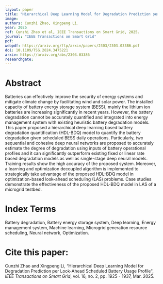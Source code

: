 ```yaml
---
layout: paper
title: "Hierarchical Deep Learning Model for Degradation Prediction per Look-Ahead Scheduled Battery Usage Profile"
image: 
authors: Cunzhi Zhao, Xingpeng Li.
year: 2025
ref: Cunzhi Zhao et al, IEEE Transactions on Smart Grid, 2025.  
journal: "IEEE Transactions on Smart Grid"
pdf: 
webpdf: https://arxiv.org/ftp/arxiv/papers/2303/2303.03386.pdf
doi: 10.1109/TSG.2024.3475221
arxiv: https://arxiv.org/abs/2303.03386
researchgate: 
---
```


# Abstract
Batteries can effectively improve the security of energy systems and mitigate climate change by facilitating wind and solar power. The installed capacity of battery energy storage system (BESS), mainly the lithium ion batteries are increasing significantly in recent years. However, the battery degradation cannot be accurately quantified and integrated into energy management system with existing heuristic battery degradation models. This paper proposed a hierarchical deep learning based battery degradation quantification (HDL-BDQ) model to quantify the battery degradation given scheduled BESS daily operations. Particularly, two sequential and cohesive deep neural networks are proposed to accurately estimate the degree of degradation using inputs of battery operational profiles and it can significantly outperform existing fixed or linear rate based degradation models as well as single-stage deep neural models. Training results show the high accuracy of the proposed system. Moreover, a learning and optimization decoupled algorithm is implemented to strategically take advantage of the proposed HDL-BDQ model in optimization-based look-ahead scheduling (LAS) problems. Case studies demonstrate the effectiveness of the proposed HDL-BDQ model in LAS of a microgrid testbed.

# Index Terms
Battery degradation, Battery energy storage system, Deep learning, Energy management system, Machine learning, Microgrid generation resource scheduling, Neural network, Optimization.

# Cite this paper:
Cunzhi Zhao and Xingpeng Li, “Hierarchical Deep Learning Model for Degradation Prediction per Look-Ahead Scheduled Battery Usage Profile", *IEEE Transactions on Smart Grid*, vol. 16, no. 2, pp. 1925 - 1937, Mar. 2025.